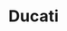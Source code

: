 ---
inv_num: 2014-015
add_credit:
url: 2014-015-ducati
title: Ducati
year: '2014'
display_year: '2014'
medium: Pen and high-lighter on paper
dims: 16 x 22in
pitch:
ps:
live_url:
youtube:
related_code:
subheading:
download:
commission:
related:
layout: things-i-made
---